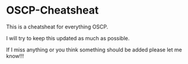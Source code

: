 # OSCP-Cheatsheat
This is a cheatsheat for everything OSCP.  

I will try to keep this updated as much as possible.

If I miss anything or you think something should be added please let me know!!!
